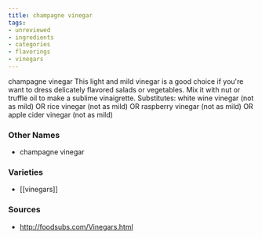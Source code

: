 ```yaml
---
title: champagne vinegar
tags:
- unreviewed
- ingredients
- categories
- flavorings
- vinegars
---
```

champagne vinegar This light and mild vinegar is a good choice if you're want to dress delicately flavored salads or vegetables. Mix it with nut or truffle oil to make a sublime vinaigrette. Substitutes: white wine vinegar (not as mild) OR rice vinegar (not as mild) OR raspberry vinegar (not as mild) OR apple cider vinegar (not as mild)

### Other Names

* champagne vinegar

### Varieties

* [[vinegars]]

### Sources
* http://foodsubs.com/Vinegars.html

